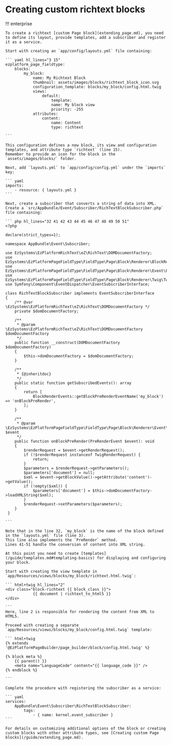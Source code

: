 # Creating custom richtext blocks

!!! enterprise

    To create a richtext [custom Page block](extending_page.md), you need to define its layout, provide templates, add a subscriber and register it as a service.
    
    Start with creating an `app/config/layouts.yml` file containing:
    
    ``` yaml hl_lines="3 15"
    ezplatform_page_fieldtype:
        blocks:
            my_block:
                name: My Richtext Block
                thumbnail: assets/images/blocks/richtext_block_icon.svg
                configuration_template: blocks/my_block/config.html.twig
                views:
                    default:
                        template: 
                        name: My block view
                        priority: -255                    
                attributes:
                    content:
                        name: Content
                        type: richtext
                    
    ``` 
    
    This configuration defines a new block, its view and configuration templates, and attribute type `richtext` (line 15).
    Remember to provide an icon for the block in the `assets/images/blocks/` folder.
    
    Next, add `layouts.yml` to `app/config/config.yml` under the `imports` key:
    
    ``` yaml
    imports:
        - resource: { layouts.yml }
    ```
    
    Next, create a subscriber that converts a string of data into XML. 
    Create a `src/AppBundle/Event/Subscriber/RichTextBlockSubscriber.php` file containing:
    
    ``` php hl_lines="32 41 42 43 44 45 46 47 48 49 50 51"
    <?php
       
    declare(strict_types=1);
      
    namespace AppBundle\Event\Subscriber;
       
    use EzSystems\EzPlatformRichText\eZ\RichText\DOMDocumentFactory;
    use EzSystems\EzPlatformPageFieldType\FieldType\Page\Block\Renderer\BlockRenderEvents;
    use EzSystems\EzPlatformPageFieldType\FieldType\Page\Block\Renderer\Event\PreRenderEvent;
    use EzSystems\EzPlatformPageFieldType\FieldType\Page\Block\Renderer\Twig\TwigRenderRequest;
    use Symfony\Component\EventDispatcher\EventSubscriberInterface;
     
    class RichTextBlockSubscriber implements EventSubscriberInterface
    {
        /** @var \EzSystems\EzPlatformRichText\eZ\RichText\DOMDocumentFactory */
        private $domDocumentFactory;
    
        /**
         * @param \EzSystems\EzPlatformRichText\eZ\RichText\DOMDocumentFactory $domDocumentFactory
         */
        public function __construct(DOMDocumentFactory $domDocumentFactory)
        {
            $this->domDocumentFactory = $domDocumentFactory;
        }
     
        /**
         * {@inheritdoc}
         */
        public static function getSubscribedEvents(): array
        {
            return [
                BlockRenderEvents::getBlockPreRenderEventName('my_block') => 'onBlockPreRender',
            ];
        }
       
        /**
         * @param \EzSystems\EzPlatformPageFieldType\FieldType\Page\Block\Renderer\Event\PreRenderEvent $event
         */
        public function onBlockPreRender(PreRenderEvent $event): void
        {
            $renderRequest = $event->getRenderRequest();
            if (!$renderRequest instanceof TwigRenderRequest) {
                return;
            }
            $parameters = $renderRequest->getParameters();
            $parameters['document'] = null;
            $xml = $event->getBlockValue()->getAttribute('content')->getValue();
            if (!empty($xml)) {
                $parameters['document'] = $this->domDocumentFactory->loadXMLString($xml);
            }
            $renderRequest->setParameters($parameters);
        }
     }
       
    ```
        
    Note that in the line 32, `my_block` is the name of the block defined in the `layouts.yml` file (line 3).
    This line also implements the `PreRender` method.
    Lines 41-51 handle the conversion of content into XML string.
    
    At this point you need to create [templates](/guide/templates.md#templating-basics) for displaying and configuring your block.
            
    Start with creating the view template in `app/Resources/views/blocks/my_block/richtext.html.twig`:
        
    ``` html+twig hl_lines="2"
    <div class="block-richtext {{ block_class }}">
                {{ document | richtext_to_html5 }}
    </div>
        
    ```
    Here, line 2 is responsible for rendering the content from XML to HTML5.
        
    Proceed with creating a separate `app/Resources/views/blocks/my_block/config.html.twig` template:
    
    ``` html+twig
    {% extends '@EzPlatformPageBuilder/page_builder/block/config.html.twig' %}
             
    {% block meta %}
        {{ parent() }}
        <meta name="LanguageCode" content="{{ language_code }}" />
    {% endblock %}
        
    ```
        
    Complete the procedure with registering the subscriber as a service:
            
    ``` yaml
    services:
        AppBundle\Event\Subscriber\RichTextBlockSubscriber:
            tags:
                - { name: kernel.event_subscriber }
    ```
        
    For details on customizing additional options of the block or creating custom blocks with other attribute types, see [Creating custom Page blocks](/guide/extending_page.md).
